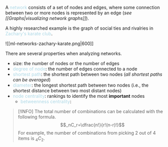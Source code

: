 A <span style = "color:lightblue">network</span> consists of a set of nodes and edges, where some connection between two or more nodes is represented by an edge (*see [[Graphs|visualizing network graphs]]*).

A highly researched example is the graph of social ties and rivalries in <span style = "color:lightblue">Zachary's karate club</span>.

![[ml-networks-zachary-karate.png|600]]

There are several properties when analyzing networks.
- size: the number of nodes or the number of edges
- <span style = "color:lightblue">degree of node</span>: the number of edges connected to a node
- <span style = "color:lightblue">shortest path</span>: the shortest path between two nodes (*all shortest paths can be averaged*)
- <span style = "color:lightblue">diameter</span>: the longest shortest path between two nodes (i.e., the shortest distance between two most distant nodes)
- <span style = "color:lightblue">node centrality</span>: rankings to identify the most **important** nodes
	- <span style = "color:lightblue">betweenness centrality</span>: 

> [!INFO]
> The total number of combinations can be calculated with the following formula.
> $$_nC_r=\dfrac{n!}{r!(n-r)!}$$
> For example, the number of combinations from picking $2$ out of $4$ items is $_4C_2$.

